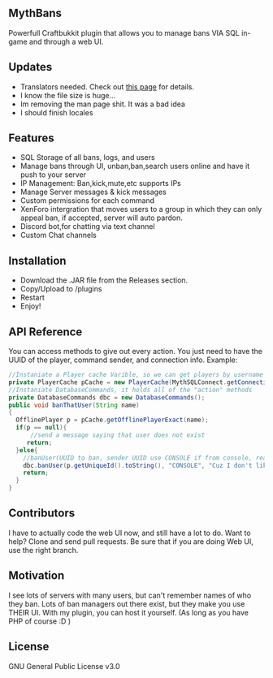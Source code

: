 ## MythBans  

Powerfull Craftbukkit plugin that allows you to manage bans VIA SQL in-game and through a web UI.

## Updates
* Translators needed. Check out [this page](https://github.com/MythTheWolf/MythBans-JavaPlugin/blob/master/TRANSLATE.md) for details.
* I know the file size is huge...
* Im removing the man page shit. It was a bad idea
* I should finish locales
## Features

* SQL Storage of all bans, logs, and users
* Manage bans through UI, unban,ban,search users online and have it push to your server
* IP Management: Ban,kick,mute,etc supports IPs
* Manage Server messages & kick messages
* Custom permissions for each command
* XenForo intergration that moves users to a group in which they can only appeal ban, if accepted, server will auto pardon.
* Discord bot,for chatting via text channel
* Custom Chat channels



## Installation

* Download the .JAR file from the Releases section. 
* Copy/Upload to /plugins
* Restart
* Enjoy!

## API Reference

You can access methods to give out every action. You just need to have the UUID of the player, command sender, and connection info.
Example:
```java
//Instaniate a Player cache Varible, so we can get players by username
private PlayerCache pCache = new PlayerCache(MythSQLConnect.getConnection());
//Instaniate DatabaseCommands, it holds all of the "action" methods
private DatabaseCommands dbc = new DatabaseCommands();
public void banThatUser(String name)
{
  OfflinePlayer p = pCache.getOfflinePlayerExact(name);
  if(p == null){
      //send a message saying that user does not exist
     return;
  }else{
    //banUser(UUID to ban, sender UUID use CONSOLE if from console, reason)
    dbc.banUser(p.getUniqueId().toString(), "CONSOLE", "Cuz I don't like you");
    return;
  }
}
```
## Contributors
I have to actually code the web UI now, and still have a lot to do. Want to help? Clone and send pull requests. Be sure that if you are doing Web UI, use the right branch.
## Motivation
I see lots of servers with many users, but can't remember names of who they ban. Lots of ban managers out there exist, but they make you use THEIR UI.
With my plugin, you can host it yourself. (As long as you have PHP of course :D )
## License

GNU General Public License v3.0
